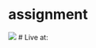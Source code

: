 # assignment
<img src="https://user-images.githubusercontent.com/67200542/188501741-9b72baa5-a401-4b30-a179-ea8072ade29a.jpeg"/>
# Live at:
<link href="https://product-assignment.000webhostapp.com/">
